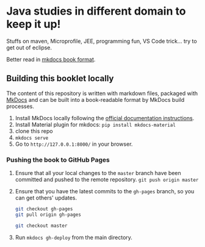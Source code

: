 # Java studies in different domain to keep it up!

Stuffs on maven, Microprofile, JEE, programming fun, VS Code trick... try to get out of eclipse.

Better read in  [mkdocs book format](https://jbcodeforce.github.io/java-studies/).

## Building this booklet locally

The content of this repository is written with markdown files, packaged with [MkDocs](https://www.mkdocs.org/) and can be built into a book-readable format by MkDocs build processes.

1. Install MkDocs locally following the [official documentation instructions](https://www.mkdocs.org/#installation).
1. Install Material plugin for mkdocs:  `pip install mkdocs-material` 
1. clone this repo
1. `mkdocs serve`
1. Go to `http://127.0.0.1:8000/` in your browser.

### Pushing the book to GitHub Pages

1. Ensure that all your local changes to the `master` branch have been committed and pushed to the remote repository.
    `git push origin master`
1. Ensure that you have the latest commits to the `gh-pages` branch, so you can get others' updates.

	```bash
	git checkout gh-pages
	git pull origin gh-pages
	
	git checkout master
	```

1. Run `mkdocs gh-deploy` from the main directory.
